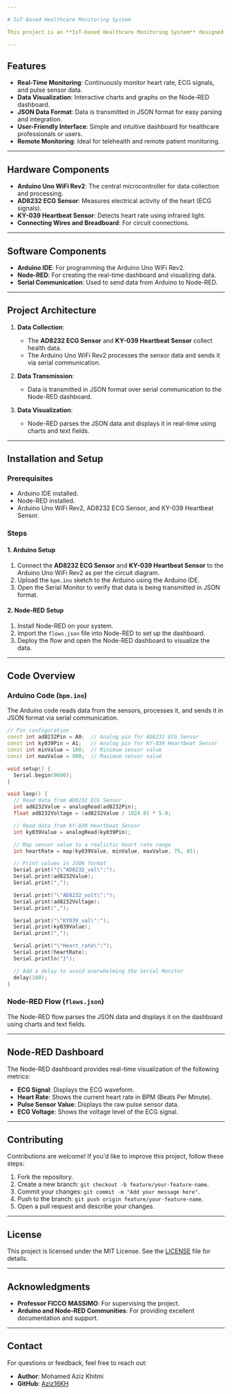 ```yaml
---

# IoT-Based Healthcare Monitoring System

This project is an **IoT-based Healthcare Monitoring System** designed to monitor and visualize vital health metrics such as **heart rate**, **ECG signals**, and **pulse sensor data** in real-time. The system uses an **Arduino Uno WiFi Rev2** microcontroller, **AD8232 ECG Sensor**, and **KY-039 Heartbeat Sensor** to collect data, which is then sent to a **Node-RED dashboard** for visualization and monitoring.

---
```


## Features

- **Real-Time Monitoring**: Continuously monitor heart rate, ECG signals, and pulse sensor data.
- **Data Visualization**: Interactive charts and graphs on the Node-RED dashboard.
- **JSON Data Format**: Data is transmitted in JSON format for easy parsing and integration.
- **User-Friendly Interface**: Simple and intuitive dashboard for healthcare professionals or users.
- **Remote Monitoring**: Ideal for telehealth and remote patient monitoring.

---

## Hardware Components

- **Arduino Uno WiFi Rev2**: The central microcontroller for data collection and processing.
- **AD8232 ECG Sensor**: Measures electrical activity of the heart (ECG signals).
- **KY-039 Heartbeat Sensor**: Detects heart rate using infrared light.
- **Connecting Wires and Breadboard**: For circuit connections.

---

## Software Components

- **Arduino IDE**: For programming the Arduino Uno WiFi Rev2.
- **Node-RED**: For creating the real-time dashboard and visualizing data.
- **Serial Communication**: Used to send data from Arduino to Node-RED.

---

## Project Architecture

1. **Data Collection**:
   - The **AD8232 ECG Sensor** and **KY-039 Heartbeat Sensor** collect health data.
   - The Arduino Uno WiFi Rev2 processes the sensor data and sends it via serial communication.

2. **Data Transmission**:
   - Data is transmitted in JSON format over serial communication to the Node-RED dashboard.

3. **Data Visualization**:
   - Node-RED parses the JSON data and displays it in real-time using charts and text fields.

---

## Installation and Setup

### Prerequisites
- Arduino IDE installed.
- Node-RED installed.
- Arduino Uno WiFi Rev2, AD8232 ECG Sensor, and KY-039 Heartbeat Sensor.

### Steps

#### 1. Arduino Setup
1. Connect the **AD8232 ECG Sensor** and **KY-039 Heartbeat Sensor** to the Arduino Uno WiFi Rev2 as per the circuit diagram.
2. Upload the `bpm.ino` sketch to the Arduino using the Arduino IDE.
3. Open the Serial Monitor to verify that data is being transmitted in JSON format.

#### 2. Node-RED Setup
1. Install Node-RED on your system.
2. Import the `flows.json` file into Node-RED to set up the dashboard.
3. Deploy the flow and open the Node-RED dashboard to visualize the data.

---

## Code Overview

### Arduino Code (`bpm.ino`)
The Arduino code reads data from the sensors, processes it, and sends it in JSON format via serial communication.

```cpp
// Pin configuration
const int ad8232Pin = A0;  // Analog pin for AD8232 ECG Sensor
const int ky039Pin = A1;   // Analog pin for KY-039 Heartbeat Sensor
const int minValue = 100;  // Minimum sensor value
const int maxValue = 900;  // Maximum sensor value

void setup() {
  Serial.begin(9600);
}

void loop() {
  // Read data from AD8232 ECG Sensor
  int ad8232Value = analogRead(ad8232Pin);
  float ad8232Voltage = (ad8232Value / 1024.0) * 5.0;

  // Read data from KY-039 Heartbeat Sensor
  int ky039Value = analogRead(ky039Pin);

  // Map sensor value to a realistic heart rate range
  int heartRate = map(ky039Value, minValue, maxValue, 75, 85);

  // Print values in JSON format
  Serial.print("{\"AD8232_val\":");
  Serial.print(ad8232Value);
  Serial.print(",");

  Serial.print("\"AD8232_volt\":");
  Serial.print(ad8232Voltage);
  Serial.print(",");

  Serial.print("\"KY039_val\":");
  Serial.print(ky039Value);
  Serial.print(",");

  Serial.print("\"Heart_rate\":");
  Serial.print(heartRate);
  Serial.println("}");

  // Add a delay to avoid overwhelming the Serial Monitor
  delay(100);
}
```

### Node-RED Flow (`flows.json`)
The Node-RED flow parses the JSON data and displays it on the dashboard using charts and text fields.

---

## Node-RED Dashboard

The Node-RED dashboard provides real-time visualization of the following metrics:
- **ECG Signal**: Displays the ECG waveform.
- **Heart Rate**: Shows the current heart rate in BPM (Beats Per Minute).
- **Pulse Sensor Value**: Displays the raw pulse sensor data.
- **ECG Voltage**: Shows the voltage level of the ECG signal.

---

## Contributing

Contributions are welcome! If you'd like to improve this project, follow these steps:
1. Fork the repository.
2. Create a new branch: `git checkout -b feature/your-feature-name`.
3. Commit your changes: `git commit -m "Add your message here"`.
4. Push to the branch: `git push origin feature/your-feature-name`.
5. Open a pull request and describe your changes.

---

## License

This project is licensed under the MIT License. See the [LICENSE](LICENSE) file for details.

---

## Acknowledgments

- **Professor FICCO MASSIMO**: For supervising the project.
- **Arduino and Node-RED Communities**: For providing excellent documentation and support.

---

## Contact

For questions or feedback, feel free to reach out:

- **Author**: Mohamed Aziz Khitmi
- **GitHub**: [Aziz16KH](https://github.com/Aziz16KH)
